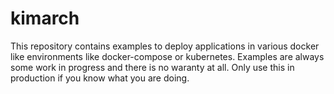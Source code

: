 # kimarch

This repository contains examples to deploy applications in various docker like environments like docker-compose or kubernetes.
Examples are always some work in progress and there is no waranty at all. Only use this in production if you know what you are doing.

